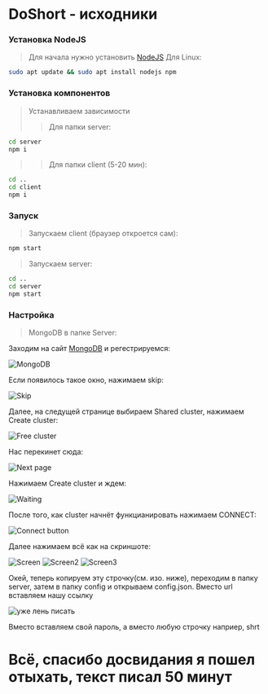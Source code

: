 # DoShort - исходники

### Установка NodeJS
> Для начала нужно установить [NodeJS](https://nodejs.org/dist/v12.18.3/node-v12.18.3-x64.msi)
> Для Linux: 
```bash
sudo apt update && sudo apt install nodejs npm
```

### Установка компонентов

>Устанавливаем зависимости
>>Для папки server:
```bash
cd server
npm i
```
>>Для папки client (5-20 мин):
```bash
cd ..
cd client
npm i
```

### Запуск 

> Запускаем client (браузер откроется сам):
```bash
npm start
```
>Запускаем server:
```bash
cd ..
cd server
npm start
```

### Настройка

> MongoDB в папке Server:

Заходим на сайт [MongoDB](https://www.mongodb.com/cloud/atlas/signup) и регестрируемся:

![MongoDB](https://i.imgur.com/y1aqYrW.png "MongoDB")

Если появилось такое окно, нажимаем skip:

![Skip](https://i.imgur.com/DyJ9UML.png "Skip On MongoDB")

Далее, на следущей странице выбираем Shared cluster, нажимаем Create cluster:

![Free cluster](https://i.imgur.com/v74JT6R.png "Free Cluster Mongo DB")

Нас перекинет сюда:

![Next page](https://i.imgur.com/IpfbNel.png)

Нажимаем Create cluster и ждем:

![Waiting](https://i.imgur.com/6Sxciki.png)

После того, как cluster начнёт функцианировать нажимаем CONNECT:

![Connect button](https://i.imgur.com/0DcIjWo.png)

Далее нажимаем всё как на скриншоте:

![Screen](https://i.imgur.com/AN852nw.png)
![Screen2](https://i.imgur.com/xAqnsSj.png)
![Screen3](https://i.imgur.com/ySjUy2G.png)

Окей, теперь копируем эту строчку(см. изо. ниже), переходим в папку server, затем в папку config и открываем config.json. Вместо url вставляем нашу ссылку

![уже лень писать](https://i.imgur.com/Rmwkcra.png)

Вместо <password> вставляем свой пароль, а вместо <dbname> любую строчку наприер, shrt

# Всё, спасибо досвидания я пошел отыхать, текст писал 50 минут
